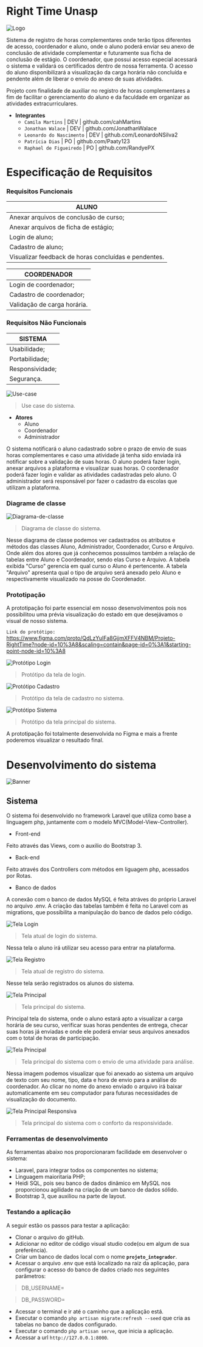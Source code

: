 # Right Time Unasp
![Logo](/imagesReadme/Logo.png "Right Time Logo")

Sistema de registro de horas complementares onde terão tipos diferentes de acesso, coordenador e aluno, onde o aluno poderá enviar seu anexo de conclusão de atividade complementar e futuramente sua ficha de conclusão de estágio. O coordenador, que possui acesso especial acessará o sistema e validará os certificados dentro de nossa ferramenta. O acesso do aluno disponibilizará a visualização da carga horária não concluída e pendente além de liberar o envio do anexo de suas atividades.

Projeto com finalidade de auxiliar no registro de horas complementares a fim de facilitar o gerenciamento do aluno e da faculdade em organizar as atividades extracurriculares.

* **Integrantes**
  * `Camila Martins`  | DEV | github.com/cahMartins
  * `Jonathan Walace` | DEV | github.com/JonathanWalace   
  * `Leonardo do Nascimento`  | DEV | github.com/LeonardoNSilva2   
  * `Patrícia Dias`   | PO | github.com/Paaty123   
  * `Raphael de Figueiredo`   | PO | github.com/RandyePX  

# Especificação de Requisitos

### Requisitos Funcionais
| **ALUNO** |
|-----------|
| Anexar arquivos de conclusão de curso; |
| Anexar arquivos de ficha de estágio; |
| Login de aluno; |
| Cadastro de aluno; |
| Visualizar feedback de horas concluídas e pendentes. |

| **COORDENADOR** |
|-----------------|
| Login de coordenador; |
| Cadastro de coordenador; |
| Validação de carga horária. |

### Requisitos Não Funcionais
| **SISTEMA** |
|-------------|
| Usabilidade; |
| Portabilidade; |
| Responsividade; |
| Segurança. |

![Use-case](/imagesReadme/Use-case.png "Caso de uso")
> Use case do sistema.

* **Atores**
  * Aluno
  * Coordenador
  * Administrador

O sistema notificará o aluno cadastrado sobre o prazo de envio de suas horas complementares e caso uma atividade já tenha sido enviada irá notificar sobre a validação de suas horas. O aluno poderá fazer login, anexar arquivos a plataforma e visualizar suas horas. O coordenador poderá fazer login e validar as atividades cadastradas pelo aluno. O administrador será responsável por fazer o cadastro da escolas que utilizam a plataforma.

### Diagrame de classe
![Diagrama-de-classe](/imagesReadme/Diagrama-de-classe.png "Diagrama de Classe")
> Diagrama de classe do sistema.

Nesse diagrama de classe podemos ver cadastrados os atributos e métodos das classes Aluno, Administrador, Coordenador, Curso e Arquivo. Onde além dos atores que já conhecemos possuímos também a relação de tabelas entre Aluno e Coordenador, sendo elas Curso e Arquivo. A tabela exibida "Curso" gerencia em qual curso o Aluno é pertencente. A tabela "Arquivo" apresenta qual o tipo de arquivo será anexado pelo Aluno e respectivamente visualizado na posse do Coordenador. 

### Prototipação

A prototipação foi parte essencial em nosso desenvolvimentos pois nos possibilitou uma prévia visualização do estado em que desejávamos o visual de nosso sistema.

`Link do protótipo:` https://www.figma.com/proto/QdLzYuIFa8GjjmXFFV4NBM/Projeto-RightTime?node-id=10%3A8&scaling=contain&page-id=0%3A1&starting-point-node-id=10%3A8


![Protótipo Login](/imagesReadme/Login.png "Tela de Protótipo - Login")
> Protótipo da tela de login.

![Protótipo Cadastro](/imagesReadme/Cadastro.png "Tela de Protótipo - Cadastro")
> Protótipo da tela de cadastro no sistema.

![Protótipo Sistema](/imagesReadme/Tela-principal.png "Tela de Protótipo - Principal")
> Protótipo da tela principal do sistema.

A prototipação foi totalmente desenvolvida no Figma e mais a frente poderemos visualizar o resultado final.

# Desenvolvimento do sistema

![Banner](/imagesReadme/Banner.png "Banner de horas complementares")

## Sistema

O sistema foi desenvolvido no framework Laravel que utiliza como base a linguagem php, juntamente com o modelo MVC(Model-View-Controller).

* Front-end

Feito através das Views, com o auxilio do Bootstrap 3.

* Back-end

Feito através dos Controllers com métodos em liguagem php, acessados por Rotas.

* Banco de dados

A conexão com o banco de dados MySQL é feita atráves do próprio Laravel no arquivo .env. 
A criação das tabelas também é feita no Laravel com as migrations, que possíbilita a manipulação do banco de dados pelo código.

![Tela Login](/imagesReadme/telaLogin.jpg "Tela de Login")
> Tela atual de login do sistema.

Nessa tela o aluno irá utilizar seu acesso para entrar na plataforma.

![Tela Registro](/imagesReadme/telaRegistro.jpg "Tela de Registro")
> Tela atual de registro do sistema.

Nesse tela serão registrados os alunos do sistema.

![Tela Principal](/imagesReadme/telaPrincipal.jpg "Tela Principal")
> Tela principal do sistema.

Principal tela do sistema, onde o aluno estará apto a visualizar a carga horária de seu curso, verificar suas horas pendentes de entrega, checar suas horas já enviadas e onde ele poderá enviar seus arquivos anexados com o total de horas de participação.

![Tela Principal](/imagesReadme/telaPrincipal2.jpg "Tela Principal")
> Tela principal do sistema com o envio de uma atividade para análise.

Nessa imagem podemos visualizar que foi anexado ao sistema um arquivo de texto com seu nome, tipo, data e hora de envio para a análise do coordenador. Ao clicar no nome do anexo enviado o arquivo irá baixar automaticamente em seu computador para futuras necessidades de visualização do documento.

![Tela Principal Responsiva](/imagesReadme/responsivo2.jpg "Tela Principal Responsiva")
> Tela principal do sistema com o conforto da responsividade.

### Ferramentas de desenvolvimento
As ferramentas abaixo nos proporcionaram facilidade em desenvolver o sistema:
* Laravel, para integrar todos os componentes no sistema;
* Linguagem maioritaria PHP;
* Heidi SQL, pois seu banco de dados dinâmico em MySQL nos proporcionou agilidade na criação de um banco de dados sólido.
* Bootstrap 3, que auxiliou na parte de layout.

### Testando a aplicação 

A seguir estão os passos para testar a aplicação:
* Clonar o arquivo do gitHub.
* Adicionar no editor de código visual studio code(ou em algum de sua preferência).
* Criar um banco de dados local com o nome **`projeto_integrador`**.
* Acessar o arquivo .env que está localizado na raiz da aplicação, para configurar o acesso do banco de dados criado nos seguintes parâmetros:

> DB_USERNAME= 

> DB_PASSWORD= 

* Acessar o terminal e ir até o caminho que a aplicação está.
* Executar o comando `php artisan migrate:refresh --seed` que cria as tabelas no banco de dados configurado.
* Executar o comando `php artisan serve`, que inicia a aplicação.
* Acessar a url `http://127.0.0.1:8000`.
